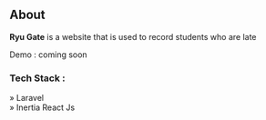 <h2>About</h2>
<p><b>Ryu Gate</b> is a website that is used to record students who are late</p>

<p>Demo : coming soon</p>

<h3>Tech Stack : </h3>
» Laravel <br>
» Inertia React Js
